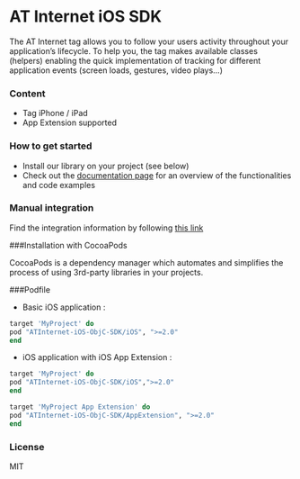 # AT Internet iOS SDK
The AT Internet tag allows you to follow your users activity throughout your application’s lifecycle.
To help you, the tag makes available classes (helpers) enabling the quick implementation of tracking for different application events (screen loads, gestures, video plays…)

### Content
* Tag iPhone / iPad
* App Extension supported

### How to get started
  - Install our library on your project (see below)
  - Check out the [documentation page] for an overview of the functionalities and code examples

### Manual integration
Find the integration information by following [this link]

###Installation with CocoaPods

CocoaPods is a dependency manager which automates and simplifies the process of using 3rd-party libraries in your projects.

###Podfile

  - Basic iOS application : 

```ruby
target 'MyProject' do
pod "ATInternet-iOS-ObjC-SDK/iOS", ">=2.0"
end
```

  - iOS application with iOS App Extension : 

```ruby
target 'MyProject' do
pod "ATInternet-iOS-ObjC-SDK/iOS",">=2.0"
end

target 'MyProject App Extension' do
pod "ATInternet-iOS-ObjC-SDK/AppExtension", ">=2.0"
end

```

### License
MIT


   [this link]: <http://developers.atinternet-solutions.com/ios-en/getting-started-en/integration-of-the-objective-c-library-ios-en/>
   [documentation page]: <http://developers.atinternet-solutions.com/ios-en/getting-started-en/integration-of-the-objective-c-library-ios-en/>